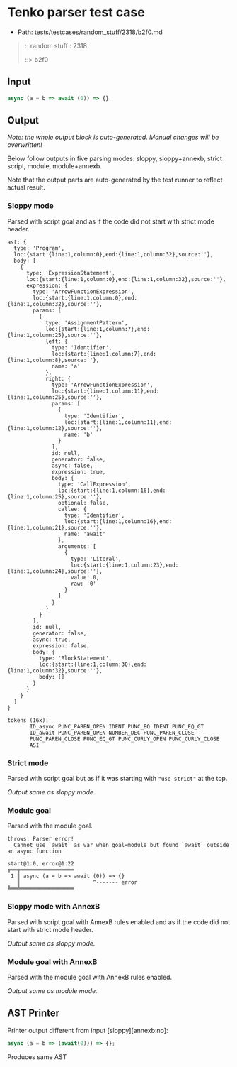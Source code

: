 # Tenko parser test case

- Path: tests/testcases/random_stuff/2318/b2f0.md

> :: random stuff : 2318
>
> ::> b2f0

## Input

`````js
async (a = b => await (0)) => {}
`````

## Output

_Note: the whole output block is auto-generated. Manual changes will be overwritten!_

Below follow outputs in five parsing modes: sloppy, sloppy+annexb, strict script, module, module+annexb.

Note that the output parts are auto-generated by the test runner to reflect actual result.

### Sloppy mode

Parsed with script goal and as if the code did not start with strict mode header.

`````
ast: {
  type: 'Program',
  loc:{start:{line:1,column:0},end:{line:1,column:32},source:''},
  body: [
    {
      type: 'ExpressionStatement',
      loc:{start:{line:1,column:0},end:{line:1,column:32},source:''},
      expression: {
        type: 'ArrowFunctionExpression',
        loc:{start:{line:1,column:0},end:{line:1,column:32},source:''},
        params: [
          {
            type: 'AssignmentPattern',
            loc:{start:{line:1,column:7},end:{line:1,column:25},source:''},
            left: {
              type: 'Identifier',
              loc:{start:{line:1,column:7},end:{line:1,column:8},source:''},
              name: 'a'
            },
            right: {
              type: 'ArrowFunctionExpression',
              loc:{start:{line:1,column:11},end:{line:1,column:25},source:''},
              params: [
                {
                  type: 'Identifier',
                  loc:{start:{line:1,column:11},end:{line:1,column:12},source:''},
                  name: 'b'
                }
              ],
              id: null,
              generator: false,
              async: false,
              expression: true,
              body: {
                type: 'CallExpression',
                loc:{start:{line:1,column:16},end:{line:1,column:25},source:''},
                optional: false,
                callee: {
                  type: 'Identifier',
                  loc:{start:{line:1,column:16},end:{line:1,column:21},source:''},
                  name: 'await'
                },
                arguments: [
                  {
                    type: 'Literal',
                    loc:{start:{line:1,column:23},end:{line:1,column:24},source:''},
                    value: 0,
                    raw: '0'
                  }
                ]
              }
            }
          }
        ],
        id: null,
        generator: false,
        async: true,
        expression: false,
        body: {
          type: 'BlockStatement',
          loc:{start:{line:1,column:30},end:{line:1,column:32},source:''},
          body: []
        }
      }
    }
  ]
}

tokens (16x):
       ID_async PUNC_PAREN_OPEN IDENT PUNC_EQ IDENT PUNC_EQ_GT
       ID_await PUNC_PAREN_OPEN NUMBER_DEC PUNC_PAREN_CLOSE
       PUNC_PAREN_CLOSE PUNC_EQ_GT PUNC_CURLY_OPEN PUNC_CURLY_CLOSE
       ASI
`````

### Strict mode

Parsed with script goal but as if it was starting with `"use strict"` at the top.

_Output same as sloppy mode._

### Module goal

Parsed with the module goal.

`````
throws: Parser error!
  Cannot use `await` as var when goal=module but found `await` outside an async function

start@1:0, error@1:22
╔══╦═════════════════
 1 ║ async (a = b => await (0)) => {}
   ║                       ^------- error
╚══╩═════════════════

`````

### Sloppy mode with AnnexB

Parsed with script goal with AnnexB rules enabled and as if the code did not start with strict mode header.

_Output same as sloppy mode._

### Module goal with AnnexB

Parsed with the module goal with AnnexB rules enabled.

_Output same as module mode._

## AST Printer

Printer output different from input [sloppy][annexb:no]:

````js
async (a = b => (await(0))) => {};
````

Produces same AST

